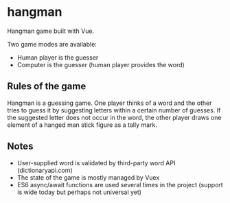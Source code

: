# hangman

Hangman game built with Vue.

Two game modes are available:
- Human player is the guesser
- Computer is the guesser (human player provides the word)

## Rules of the game

Hangman is a guessing game. One player thinks of a word and the other tries to guess it by suggesting letters within a certain number of guesses. If the suggested letter does not occur in the word, the other player draws one element of a hanged man stick figure as a tally mark.

## Notes

- User-supplied word is validated by third-party word API (dictionaryapi.com)
- The state of the game is mostly managed by Vuex
- ES6 async/await functions are used several times in the project (support is wide today but perhaps not universal yet)